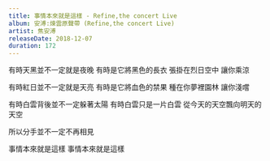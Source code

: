```yaml
---
title: 事情本來就是這樣 - Refine,the concert Live
album: 安溥:煉雲原聲帶 (Refine,the concert Live)
artist: 焦安溥
releaseDate: 2018-12-07
duration: 172
---
```

有時天黑並不一定就是夜晚
有時是它將黑色的長衣
張掛在烈日空中 讓你乘涼

有時紅日並不一定就是天亮
有時是它將血色的禁果
種在你夢裡園林 讓你淺嚐

有時白雲背後並不一定躲著太陽
有時白雲只是一片白雲
從今天的天空飄向明天的天空

所以分手並不一定不再相見

事情本來就是這樣
事情本來就是這樣